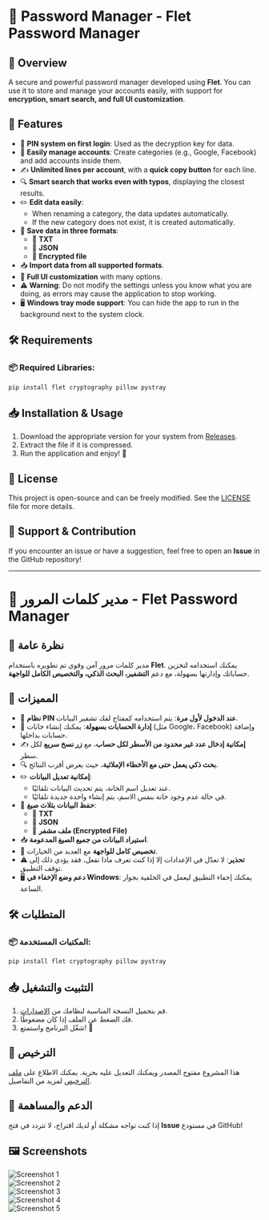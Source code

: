 # 🔐 Password Manager - Flet Password Manager

## 📌 Overview
A secure and powerful password manager developed using **Flet**. You can use it to store and manage your accounts easily, with support for **encryption, smart search, and full UI customization**.

## 🚀 Features
- 🔑 **PIN system on first login**: Used as the decryption key for data.
- 📂 **Easily manage accounts**: Create categories (e.g., Google, Facebook) and add accounts inside them.
- ✍️ **Unlimited lines per account**, with a **quick copy button** for each line.
- 🔍 **Smart search that works even with typos**, displaying the closest results.
- ✏️ **Edit data easily**:
  - When renaming a category, the data updates automatically.
  - If the new category does not exist, it is created automatically.
- 💾 **Save data in three formats**:
  - 🔹 **TXT**
  - 🔹 **JSON**
  - 🔹 **Encrypted file**
- 📥 **Import data from all supported formats**.
- 🎨 **Full UI customization** with many options.
- ⚠️ **Warning**: Do not modify the settings unless you know what you are doing, as errors may cause the application to stop working.
- 🖥️ **Windows tray mode support**: You can hide the app to run in the background next to the system clock.

## 🛠️ Requirements
### 📦 Required Libraries:
```bash
pip install flet cryptography pillow pystray
```

## 📥 Installation & Usage
1. Download the appropriate version for your system from [Releases](https://github.com/MohammedBoure/CipherSafe/tags).
2. Extract the file if it is compressed.
3. Run the application and enjoy! 🚀

## 📜 License
This project is open-source and can be freely modified. See the [LICENSE](LICENSE) file for more details.

## 📧 Support & Contribution
If you encounter an issue or have a suggestion, feel free to open an **Issue** in the GitHub repository!

---

# 🔐 مدير كلمات المرور - Flet Password Manager

## 📌 نظرة عامة
مدير كلمات مرور آمن وقوي تم تطويره باستخدام **Flet**. يمكنك استخدامه لتخزين حساباتك وإدارتها بسهولة، مع دعم **التشفير، البحث الذكي، والتخصيص الكامل للواجهة**.

## 🚀 المميزات
- 🔑 **نظام PIN عند الدخول لأول مرة**: يتم استخدامه كمفتاح لفك تشفير البيانات.
- 📂 **إدارة الحسابات بسهولة**: يمكنك إنشاء خانات (مثل Google، Facebook) وإضافة حسابات بداخلها.
- ✍️ **إمكانية إدخال عدد غير محدود من الأسطر لكل حساب**، مع **زر نسخ سريع** لكل سطر.
- 🔍 **بحث ذكي يعمل حتى مع الأخطاء الإملائية**، حيث يعرض أقرب النتائج.
- ✏️ **إمكانية تعديل البيانات**:
  - عند تعديل اسم الخانة، يتم تحديث البيانات تلقائيًا.
  - في حالة عدم وجود خانة بنفس الاسم، يتم إنشاء واحدة جديدة تلقائيًا.
- 💾 **حفظ البيانات بثلاث صيغ**:
  - 🔹 **TXT**
  - 🔹 **JSON**
  - 🔹 **ملف مشفر (Encrypted File)**
- 📥 **استيراد البيانات من جميع الصيغ المدعومة**.
- 🎨 **تخصيص كامل للواجهة** مع العديد من الخيارات.
- ⚠️ **تحذير**: لا تعدّل في الإعدادات إلا إذا كنت تعرف ماذا تفعل، فقد يؤدي ذلك إلى توقف التطبيق.
- 🖥️ **دعم وضع الإخفاء في Windows**: يمكنك إخفاء التطبيق ليعمل في الخلفية بجوار الساعة.

## 🛠️ المتطلبات
### 📦 المكتبات المستخدمة:
```bash
pip install flet cryptography pillow pystray
```

## 📥 التثبيت والتشغيل
1. قم بتحميل النسخة المناسبة لنظامك من [الإصدارات](https://github.com/MohammedBoure/CipherSafe/tags).
2. فك الضغط عن الملف إذا كان مضغوطًا.
3. شغّل البرنامج واستمتع! 🚀

## 📜 الترخيص
هذا المشروع مفتوح المصدر ويمكنك التعديل عليه بحرية. يمكنك الاطلاع على [ملف الترخيص](LICENSE) لمزيد من التفاصيل.

## 📧 الدعم والمساهمة
إذا كنت تواجه مشكلة أو لديك اقتراح، لا تتردد في فتح **Issue** في مستودع GitHub!

## 🖼️ Screenshots
![Screenshot 1](images/1.png)  
![Screenshot 2](images/2.png)  
![Screenshot 3](images/3.png)  
![Screenshot 4](images/4.png)  
![Screenshot 5](images/5.png) 

